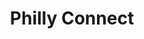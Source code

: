 ---
pid: CH6
title: Philly Connect
location_transcription: Tyler School of Art
zipcode: '19711'
outside_phl: 'Newark DE '
neighborhood: 
age: '25'
age_range: 20-29
instagram: 
image_file_name: CH_6.jpg
proposal_transcription: A statue to explore the Philadelawarean connect especially
  related to the Arts. Artist like Simmie Knox and others educated at Tyler. Possibly
  interpreted through their art and not just a statue in humanoid design.
topic: Art,Philadelphia,Unity
topic_summary: 0, 0, 0
type: Other No Form
keywords_other: 
credit: Simone A.
image_labels: 
twitter: 
facebook: 
permalink: "/monuments/ch6/"
layout: item-page
---